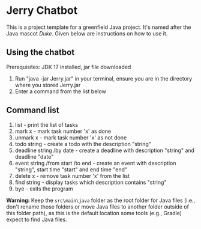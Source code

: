 # Jerry Chatbot

This is a project template for a greenfield Java project. It's named after the Java mascot _Duke_. Given below are instructions on how to use it.

## Using the chatbot

Prerequisites: JDK 17 installed, jar file downloaded

1. Run "java -jar Jerry.jar" in your terminal, ensure you are in the directory where you stored Jerry.jar
2. Enter a command from the list below

## Command list
1. list - print the list of tasks
2. mark x - mark task number 'x' as done
3. unmark x - mark task number 'x' as not done
4. todo string - create a todo with the description "string"
5. deadline string /by date -  create a deadline with description "string" and deadline "date"
6. event string /from start /to end - create an event with description "string", start time "start" and end time "end"
7. delete x - remove task number 'x' from the list
8. find string - display tasks which description contains "string"
9. bye - exits the program


**Warning:** Keep the `src\main\java` folder as the root folder for Java files (i.e., don't rename those folders or move Java files to another folder outside of this folder path), as this is the default location some tools (e.g., Gradle) expect to find Java files.

